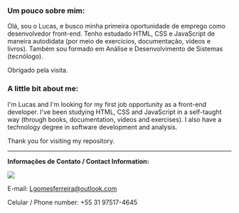 ### Um pouco sobre mim:

Olá, sou o Lucas, e busco minha primeira oportunidade de emprego como desenvolvedor front-end. Tenho estudado HTML, CSS e JavaScript de maneira autodidata (por meio de exercícios, documentação, vídeos e livros). Também sou formado em Análise e Desenvolvimento de Sistemas (tecnólogo). 

Obrigado pela visita.

### A little bit about me:

I'm Lucas and I'm looking for my first job opportunity as a front-end developer. I've been studying HTML, CSS and JavaScript in a self-taught way (through books, documentation, videos and exercises). I also have a technology degree in software development and analysis.

Thank you for visiting my repository. 

---

<strong>Informações de Contato / Contact Information:</strong>

<a href="https://www.linkedin.com/in/lucasgomesit/"><img src="https://img.shields.io/badge/LinkedIn-0077B5?style=for-the-badge&logo=linkedin&logoColor=white"></img></a> 

E-mail: Lgomesferreira@outlook.com

Celular / Phone number: +55 31 97517-4645



<!--
**lucasgomesit/lucasgomesit** is a ✨ _special_ ✨ repository because its `README.md` (this file) appears on your GitHub profile.

Here are some ideas to get you started:

- 🔭 I’m currently working on ...
- 🌱 I’m currently learning ...
- 👯 I’m looking to collaborate on ...
- 🤔 I’m looking for help with ...
- 💬 Ask me about ...
- 📫 How to reach me: ...
- 😄 Pronouns: ...
- ⚡ Fun fact: ...
-->









